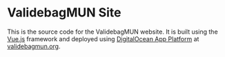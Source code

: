 # ValidebagMUN Site

This is the source code for the ValidebagMUN website. It is built using the [Vue.js](https://vuejs.org/) framework and deployed using [DigitalOcean App Platform](https://www.digitalocean.com/products/app-platform) at [validebagmun.org](https://www.validebagmun.org/).
